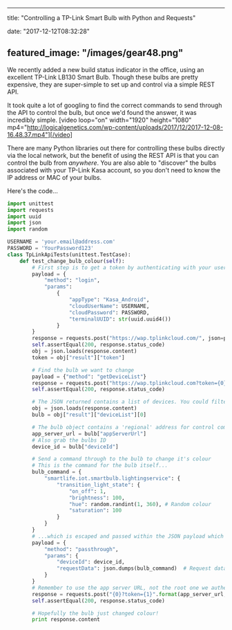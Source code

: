 
---
title: "Controlling a TP-Link Smart Bulb with Python and Requests"

date: "2017-12-12T08:32:28"

featured_image: "/images/gear48.png"
---


We recently added a new build status indicator in the office, using an excellent TP-Link LB130 Smart Bulb.  Though these bulbs are pretty expensive, they are super-simple to set up and control via a simple REST API.

It took quite a lot of googling to find the correct commands to send through the API to control the bulb, but once we'd found the answer, it was incredibly simple.
[video loop="on" width="1920" height="1080" mp4="http://logicalgenetics.com/wp-content/uploads/2017/12/2017-12-08-16.48.37.mp4"][/video]

There are many Python libraries out there for controlling these bulbs directly via the local network, but the benefit of using the REST API is that you can control the bulb from *anywhere*.  You are also able to "discover" the bulbs associated with your TP-Link Kasa account, so you don't need to know the IP address or MAC of your bulbs.

Here's the code...
```python
import unittest
import requests
import uuid
import json
import random

USERNAME = 'your.email@address.com'
PASSWORD = 'YourPassword123'
class TpLinkApiTests(unittest.TestCase):
    def test_change_bulb_colour(self):
        # First step is to get a token by authenticating with your username (email) and password
        payload = {
            "method": "login",
            "params":
                {
                    "appType": "Kasa_Android",
                    "cloudUserName": USERNAME,
                    "cloudPassword": PASSWORD,
                    "terminalUUID": str(uuid.uuid4())
                }
        }
        response = requests.post("https://wap.tplinkcloud.com/", json=payload)
        self.assertEqual(200, response.status_code)
        obj = json.loads(response.content)
        token = obj["result"]["token"]

        # Find the bulb we want to change
        payload = {"method": "getDeviceList"}
        response = requests.post("https://wap.tplinkcloud.com?token={0}".format(token), json=payload)
        self.assertEqual(200, response.status_code)

        # The JSON returned contains a list of devices. You could filter by name etc, but here we'll just use the first
        obj = json.loads(response.content)
        bulb = obj["result"]["deviceList"][0]

        # The bulb object contains a 'regional' address for control commands
        app_server_url = bulb["appServerUrl"]
        # Also grab the bulbs ID
        device_id = bulb["deviceId"]

        # Send a command through to the bulb to change it's colour
        # This is the command for the bulb itself...
        bulb_command = {
            "smartlife.iot.smartbulb.lightingservice": {
                "transition_light_state": {
                    "on_off": 1,
                    "brightness": 100,
                    "hue": random.randint(1, 360), # Random colour
                    "saturation": 100
                }
            }
        }
        # ...which is escaped and passed within the JSON payload which we post to the API
        payload = {
            "method": "passthrough",
            "params": {
                "deviceId": device_id,
                "requestData": json.dumps(bulb_command)  # Request data needs to be escaped, it's a string!
            }
        }
        # Remember to use the app server URL, not the root one we authenticated with
        response = requests.post("{0}?token={1}".format(app_server_url, token), json=payload)
        self.assertEqual(200, response.status_code)

        # Hopefully the bulb just changed colour!
        print response.content
```
